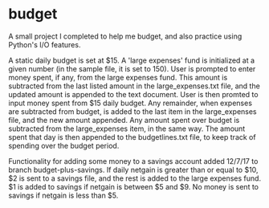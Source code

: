 # budget
A small project I completed to help me budget, and also practice using Python's I/O features. 

A static daily budget is set at $15. A 'large expenses' fund is initialized at a given number (in the sample file, it is set to 150). 
User is prompted to enter money spent, if any, from the large expenses fund. This amount is subtracted from the last listed amount in the large_expenses.txt file, and the updated amount is appended to the text document. 
User is then promted to input money spent from $15 daily budget. Any remainder, when expenses are subtracted from budget, is added to the last item in the large_expenses file, and the new amount appended. Any amount spent over budget is subtracted from the large_expenses item, in the same way. The amount spent that day is then appended to the budgetlines.txt file, to keep track of spending over the budget period.

Functionality for adding some money to a savings account added 12/7/17 to branch budget-plus-savings. If daily netgain is greater than or equal to $10, $2 is sent to a savings file, and the rest is added to the large expenses fund. $1 is added to savings if netgain is between $5 and $9. No money is sent to savings if netgain is less than $5. 
